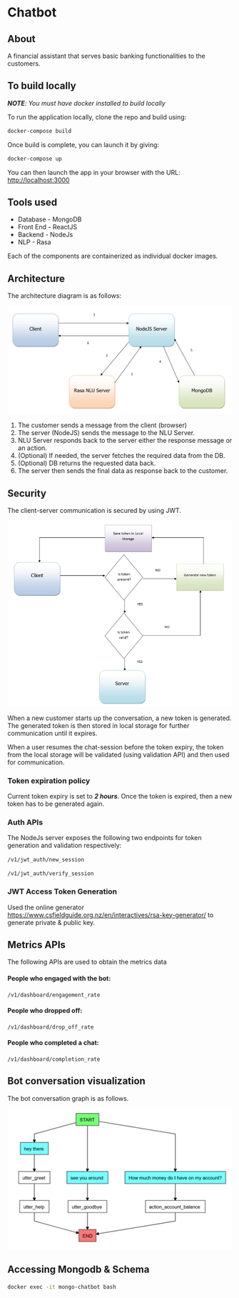 # Chatbot

## About
A financial assistant that serves basic banking functionalities to the customers.

## To build locally

****NOTE***: You must have docker installed to build locally*

To run the application locally, clone the repo and build using:

```bash
docker-compose build
```

Once build is complete, you can launch it by giving:

```bash
docker-compose up
```

You can then launch the app in your browser with the URL: [http://localhost:3000](http://localhost:3000)


## Tools used
* Database - MongoDB
* Front End - ReactJS
* Backend - NodeJs
* NLP - Rasa

Each of the components are containerized as individual docker images.

## Architecture

The architecture diagram is as follows:

![Architecture Diagram](./architecture.png)

1. The customer sends a message from the client (browser)
2. The server (NodeJS) sends the message to the NLU Server.
3. NLU Server responds back to the server either the response message or an action.
4. (Optional) If needed, the server fetches the required data from the DB.
5. (Optional) DB returns the requested data back.
6. The server then sends the final data as response back to the customer.

## Security
The client-server communication is secured by using JWT.

![Security architecture](./security_architecture.png)

When a new customer starts up the conversation, a new token is generated. The generated token is then stored in local storage for further communication until it expires.

When a user resumes the chat-session before the token expiry, the token from the local storage will be validated (using validation API) and then used for communication.

### Token expiration policy
Current token expiry is set to ***2 hours***. Once the token is expired, then a new token has to be generated again.

### Auth APIs

The NodeJs server exposes the following two endpoints for token generation and validation respectively:

`/v1/jwt_auth/new_session`

`/v1/jwt_auth/verify_session`

### JWT Access Token Generation
Used the online generator https://www.csfieldguide.org.nz/en/interactives/rsa-key-generator/ to generate private & public key.

## Metrics APIs
The following APIs are used to obtain the metrics data

#### People who engaged with the bot:
`/v1/dashboard/engagement_rate`

#### People who dropped off:
`/v1/dashboard/drop_off_rate`

#### People who completed a chat:
`/v1/dashboard/completion_rate`

## Bot conversation visualization
The bot conversation graph is as follows.

![Conversation graph](./graph.png)

## Accessing Mongodb & Schema
```bash
docker exec -it mongo-chatbot bash
```
